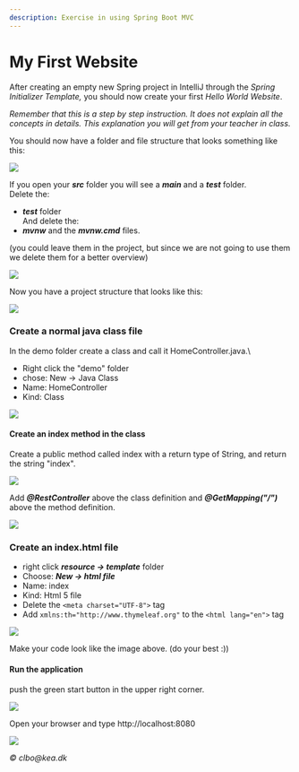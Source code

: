 ```yaml
---
description: Exercise in using Spring Boot MVC
---
```


# My First Website

After creating an empty new Spring project in IntelliJ through the _Spring Initializer Template,_ you should now create your first _Hello World Website_.

_Remember that this is a step by step instruction. It does not explain all the concepts in details. This explanation you will get from your teacher in class._

You should now have a folder and file structure that looks something like this:

![](<../.gitbook/assets/Screen Shot 2017-11-17 at 10.58.46.png>)

If you open your _**src**_ folder you will see a _**main**_ and a _**test**_ folder.\
Delete the:

* _**test**_ folder\
  And delete the:
* _**mvnw**_ and the _**mvnw.cmd**_ files.

(you could leave them in the project, but since we are not going to use them we delete them for a better overview)

![](<../.gitbook/assets/Screen Shot 2017-11-17 at 11.06.38.png>)

Now you have a project structure that looks like this:

![](<../.gitbook/assets/Screen Shot 2017-11-17 at 11.13.55.png>)

### Create a normal java class file

In the demo folder create a class and call it HomeController.java.\


* Right click the "demo" folder
* chose: New -> Java Class
* Name: HomeController
* Kind: Class

![](<../.gitbook/assets/Screen Shot 2017-11-17 at 23.12.13.png>)

#### Create an index method in the class

Create a public method called index with a return type of String, and return the string "index".

![](<../.gitbook/assets/Screen Shot 2017-11-17 at 23.19.40.png>)

Add _**@RestController**_ above the class definition and _**@GetMapping("/")**_ above the method definition.

![](<../.gitbook/assets/Screen Shot 2017-11-17 at 23.30.50.png>)

### Create an index.html file

* right click _**resource -> template**_ folder
* Choose: _**New -> html file**_
* Name: index
* Kind: Html 5 file
* Delete the `<meta charset="UTF-8">` tag
* Add `xmlns:th="http://www.thymeleaf.org"`  to the `<html lang="en">` tag

![](../.gitbook/assets/newHtml.png)

Make your code look like the image above. (do your best :))

#### Run the application

push the green start button in the upper right corner.

![](<../.gitbook/assets/Screen Shot 2017-11-17 at 23.49.09.png>)

Open your browser and type http://localhost:8080

![](<../.gitbook/assets/Screen Shot 2017-11-17 at 23.53.41.png>)

_© clbo@kea.dk_
